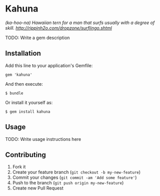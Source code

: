 # Kahuna

_(ka-hoo-na) Hawaiian tern for a man that surfs usually with a degree of skill.
http://rippinh2o.com/dropzone/surflingo.shtml_

TODO: Write a gem description

## Installation

Add this line to your application's Gemfile:

    gem 'kahuna'

And then execute:

    $ bundle

Or install it yourself as:

    $ gem install kahuna

## Usage

TODO: Write usage instructions here

## Contributing

1. Fork it
2. Create your feature branch (`git checkout -b my-new-feature`)
3. Commit your changes (`git commit -am 'Add some feature'`)
4. Push to the branch (`git push origin my-new-feature`)
5. Create new Pull Request
